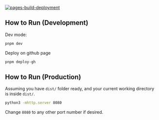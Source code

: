 [![pages-build-deployment](https://github.com/syKevinPeng/PoseFallWeb/actions/workflows/pages/pages-build-deployment/badge.svg)](https://github.com/syKevinPeng/PoseFallWeb/actions/workflows/pages/pages-build-deployment)

## How to Run (Development)

Dev mode:

```bash
pnpm dev
```

Deploy on github page

```bash
pnpm deploy-gh
```

## How to Run (Production)

Assuming you have `dist/` folder ready, and your current working directory is inside `dist/`.

```sh
python3 -mhttp.server 8080
```

Change `8080` to any other port number if desired.
